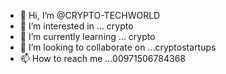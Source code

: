 - 👋 Hi, I’m @CRYPTO-TECHWORLD
- 👀 I’m interested in ... crypto
- 🌱 I’m currently learning ... crypto
- 💞️ I’m looking to collaborate on ...cryptostartups
- 📫 How to reach me ...00971506784368

<!---
CRYPTO-TECHWORLD/CRYPTO-TECHWORLD is a ✨ special ✨ repository because its `README.md` (this file) appears on your GitHub profile.
You can click the Preview link to take a look at your changes.
--->
